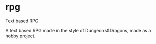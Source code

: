 # rpg
Text based RPG

A text based RPG made in the style of Dungeons&Dragons, made as a hobby project.
